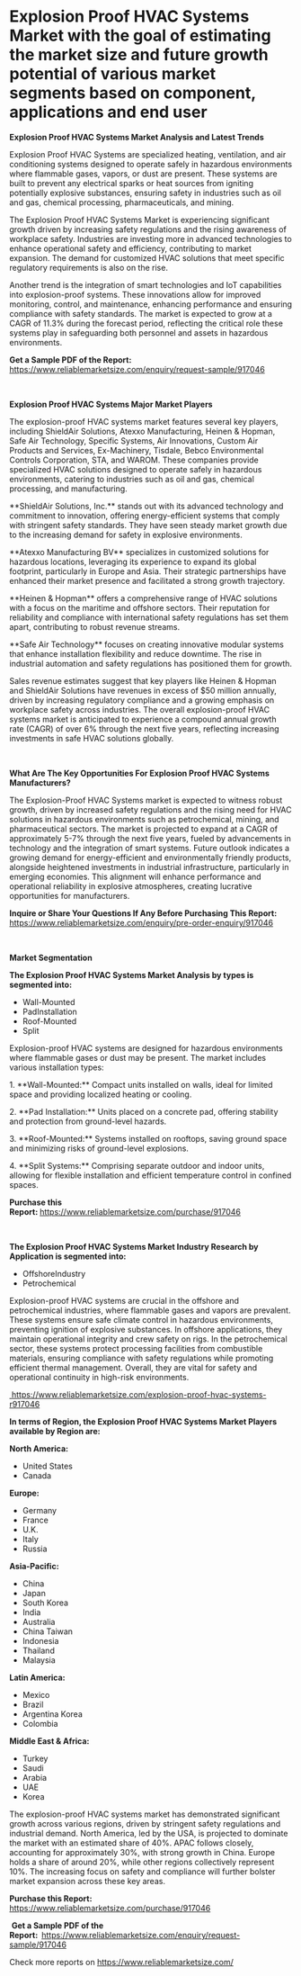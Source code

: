 <p><h1>Explosion Proof HVAC Systems Market with the goal of estimating the market size and future growth potential of various market segments based on component, applications and end user</h1></p><p><strong>Explosion Proof HVAC Systems Market Analysis and Latest Trends</strong></p>
<p><p>Explosion Proof HVAC Systems are specialized heating, ventilation, and air conditioning systems designed to operate safely in hazardous environments where flammable gases, vapors, or dust are present. These systems are built to prevent any electrical sparks or heat sources from igniting potentially explosive substances, ensuring safety in industries such as oil and gas, chemical processing, pharmaceuticals, and mining.</p><p>The Explosion Proof HVAC Systems Market is experiencing significant growth driven by increasing safety regulations and the rising awareness of workplace safety. Industries are investing more in advanced technologies to enhance operational safety and efficiency, contributing to market expansion. The demand for customized HVAC solutions that meet specific regulatory requirements is also on the rise.</p><p>Another trend is the integration of smart technologies and IoT capabilities into explosion-proof systems. These innovations allow for improved monitoring, control, and maintenance, enhancing performance and ensuring compliance with safety standards. The market is expected to grow at a CAGR of 11.3% during the forecast period, reflecting the critical role these systems play in safeguarding both personnel and assets in hazardous environments.</p></p>
<p><strong>Get a Sample PDF of the Report:&nbsp;</strong> <a href="https://www.reliablemarketsize.com/enquiry/request-sample/917046?utm_campaign=2337&utm_medium=2&utm_source=Github&utm_content=ia&utm_term=10042025&utm_id=explosion-proof-hvac-systems">https://www.reliablemarketsize.com/enquiry/request-sample/917046</a></p>
<p>&nbsp;</p>
<p><strong>Explosion Proof HVAC Systems Major Market Players</strong></p>
<p><p>The explosion-proof HVAC systems market features several key players, including ShieldAir Solutions, Atexxo Manufacturing, Heinen & Hopman, Safe Air Technology, Specific Systems, Air Innovations, Custom Air Products and Services, Ex-Machinery, Tisdale, Bebco Environmental Controls Corporation, STA, and WAROM. These companies provide specialized HVAC solutions designed to operate safely in hazardous environments, catering to industries such as oil and gas, chemical processing, and manufacturing.</p><p>**ShieldAir Solutions, Inc.** stands out with its advanced technology and commitment to innovation, offering energy-efficient systems that comply with stringent safety standards. They have seen steady market growth due to the increasing demand for safety in explosive environments. </p><p>**Atexxo Manufacturing BV** specializes in customized solutions for hazardous locations, leveraging its experience to expand its global footprint, particularly in Europe and Asia. Their strategic partnerships have enhanced their market presence and facilitated a strong growth trajectory.</p><p>**Heinen & Hopman** offers a comprehensive range of HVAC solutions with a focus on the maritime and offshore sectors. Their reputation for reliability and compliance with international safety regulations has set them apart, contributing to robust revenue streams.</p><p>**Safe Air Technology** focuses on creating innovative modular systems that enhance installation flexibility and reduce downtime. The rise in industrial automation and safety regulations has positioned them for growth.</p><p>Sales revenue estimates suggest that key players like Heinen & Hopman and ShieldAir Solutions have revenues in excess of $50 million annually, driven by increasing regulatory compliance and a growing emphasis on workplace safety across industries. The overall explosion-proof HVAC systems market is anticipated to experience a compound annual growth rate (CAGR) of over 6% through the next five years, reflecting increasing investments in safe HVAC solutions globally.</p></p>
<p>&nbsp;</p>
<p><strong>What Are The Key Opportunities For Explosion Proof HVAC Systems Manufacturers?</strong></p>
<p><p>The Explosion-Proof HVAC Systems market is expected to witness robust growth, driven by increased safety regulations and the rising need for HVAC solutions in hazardous environments such as petrochemical, mining, and pharmaceutical sectors. The market is projected to expand at a CAGR of approximately 5-7% through the next five years, fueled by advancements in technology and the integration of smart systems. Future outlook indicates a growing demand for energy-efficient and environmentally friendly products, alongside heightened investments in industrial infrastructure, particularly in emerging economies. This alignment will enhance performance and operational reliability in explosive atmospheres, creating lucrative opportunities for manufacturers.</p></p>
<p><strong>Inquire or Share Your Questions If Any Before Purchasing This Report:</strong> <a href="https://www.reliablemarketsize.com/enquiry/pre-order-enquiry/917046?utm_campaign=2337&utm_medium=2&utm_source=Github&utm_content=ia&utm_term=10042025&utm_id=explosion-proof-hvac-systems">https://www.reliablemarketsize.com/enquiry/pre-order-enquiry/917046</a></p>
<p>&nbsp;</p>
<p><strong>Market Segmentation</strong></p>
<p><strong>The Explosion Proof HVAC Systems Market Analysis by types is segmented into:</strong></p>
<p><ul><li>Wall-Mounted</li><li>PadInstallation</li><li>Roof-Mounted</li><li>Split</li></ul></p>
<p><p>Explosion-proof HVAC systems are designed for hazardous environments where flammable gases or dust may be present. The market includes various installation types: </p><p>1. **Wall-Mounted:** Compact units installed on walls, ideal for limited space and providing localized heating or cooling.</p><p>   </p><p>2. **Pad Installation:** Units placed on a concrete pad, offering stability and protection from ground-level hazards.</p><p>3. **Roof-Mounted:** Systems installed on rooftops, saving ground space and minimizing risks of ground-level explosions.</p><p>4. **Split Systems:** Comprising separate outdoor and indoor units, allowing for flexible installation and efficient temperature control in confined spaces.</p></p>
<p><strong>Purchase this Report:&nbsp;</strong><a href="https://www.reliablemarketsize.com/purchase/917046?utm_campaign=2337&utm_medium=2&utm_source=Github&utm_content=ia&utm_term=10042025&utm_id=explosion-proof-hvac-systems">https://www.reliablemarketsize.com/purchase/917046</a></p>
<p>&nbsp;</p>
<p><strong>The Explosion Proof HVAC Systems Market Industry Research by Application is segmented into:</strong></p>
<p><ul><li>OffshoreIndustry</li><li>Petrochemical</li></ul></p>
<p><p>Explosion-proof HVAC systems are crucial in the offshore and petrochemical industries, where flammable gases and vapors are prevalent. These systems ensure safe climate control in hazardous environments, preventing ignition of explosive substances. In offshore applications, they maintain operational integrity and crew safety on rigs. In the petrochemical sector, these systems protect processing facilities from combustible materials, ensuring compliance with safety regulations while promoting efficient thermal management. Overall, they are vital for safety and operational continuity in high-risk environments.</p></p>
<p><a href="https://www.reliablemarketsize.com/explosion-proof-hvac-systems-r917046?utm_campaign=2337&utm_medium=2&utm_source=Github&utm_content=ia&utm_term=10042025&utm_id=explosion-proof-hvac-systems">&nbsp;https://www.reliablemarketsize.com/explosion-proof-hvac-systems-r917046</a></p>
<p><strong>In terms of Region, the Explosion Proof HVAC Systems Market Players available by Region are:</strong></p>
<p>
    <p> <strong> North America: </strong>
        <ul>
            <li>United States</li>
            <li>Canada</li>
        </ul>
        </p> 
    <p> <strong> Europe: </strong>
        <ul>
            <li>Germany</li>
            <li>France</li>
            <li>U.K.</li>
            <li>Italy</li>
            <li>Russia</li>
        </ul>
        </p> 
    <p> <strong> Asia-Pacific: </strong>
        <ul>
            <li>China</li>
            <li>Japan</li>
            <li>South Korea</li>
            <li>India</li>
            <li>Australia</li>
            <li>China Taiwan</li>
            <li>Indonesia</li>
            <li>Thailand</li>
            <li>Malaysia</li>
        </ul>
        </p> 
    <p> <strong> Latin America: </strong>
        <ul>
            <li>Mexico</li>
            <li>Brazil</li>
            <li>Argentina Korea</li>
            <li>Colombia</li>
        </ul>
        </p> 
    <p> <strong> Middle East & Africa: </strong>
        <ul>
            <li>Turkey</li>
            <li>Saudi</li>
            <li>Arabia</li>
            <li>UAE</li>
            <li>Korea</li>
        </ul>
    </p>
    </p>
<p><p>The explosion-proof HVAC systems market has demonstrated significant growth across various regions, driven by stringent safety regulations and industrial demand. North America, led by the USA, is projected to dominate the market with an estimated share of 40%. APAC follows closely, accounting for approximately 30%, with strong growth in China. Europe holds a share of around 20%, while other regions collectively represent 10%. The increasing focus on safety and compliance will further bolster market expansion across these key areas.</p></p>
<p><strong>Purchase this Report: </strong><a href="https://www.reliablemarketsize.com/purchase/917046?utm_campaign=2337&utm_medium=2&utm_source=Github&utm_content=ia&utm_term=10042025&utm_id=explosion-proof-hvac-systems">https://www.reliablemarketsize.com/purchase/917046</a></p>
<p>&nbsp;<strong>Get a Sample PDF of the Report:&nbsp;&nbsp;</strong><a href="https://www.reliablemarketsize.com/enquiry/request-sample/917046?utm_campaign=2337&utm_medium=2&utm_source=Github&utm_content=ia&utm_term=10042025&utm_id=explosion-proof-hvac-systems">https://www.reliablemarketsize.com/enquiry/request-sample/917046</a></p>
<p><strong></strong></p>
<p>Check more reports on <a href="https://www.reliablemarketsize.com/?utm_campaign=2337&utm_medium=2&utm_source=Github&utm_content=ia&utm_term=10042025&utm_id=explosion-proof-hvac-systems">https://www.reliablemarketsize.com/</a></p>